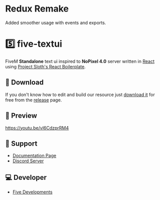 # Redux Remake

Added smoother usage with events and exports.




# 5️⃣ five-textui
FiveM **Standalone** text ui inspired to **NoPixel 4.0** server written in [React](https://react.dev/) using [Project Sloth's React Boilerplate](https://github.com/project-error/fivem-react-boilerplate-lua/tree/master).

## 🔽 Download
If you don't know how to edit and build our resource just [download it](https://github.com/cinquina/five-textui/releases/tag/1.0.0) for free from the [release](https://github.com/cinquina/five-textui/releases/tag/1.0.0) page.

## 👀 Preview
https://youtu.be/vl6CdzprRM4

## 🤝 Support
- [Documentation Page](https://five-developments.gitbook.io/scripts/scripts/five-textui/setup)
- [Discord Server](https://discord.gg/547nKvQhZ7)

## 💻 Developer
- [Five Developments](https://discord.gg/547nKvQhZ7)
